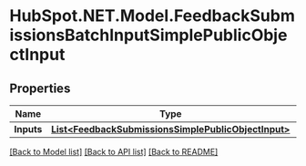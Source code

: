 # HubSpot.NET.Model.FeedbackSubmissionsBatchInputSimplePublicObjectInput

## Properties

Name | Type | Description | Notes
------------ | ------------- | ------------- | -------------
**Inputs** | [**List&lt;FeedbackSubmissionsSimplePublicObjectInput&gt;**](FeedbackSubmissionsSimplePublicObjectInput.md) |  | 

[[Back to Model list]](../README.md#documentation-for-models) [[Back to API list]](../README.md#documentation-for-api-endpoints) [[Back to README]](../README.md)


